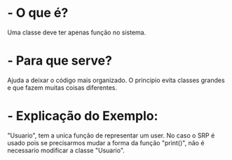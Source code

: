 # - O que é?
Uma classe deve ter apenas função no sistema.

# - Para que serve?
Ajuda a deixar o código mais organizado. O principio evita classes grandes e que fazem muitas coisas diferentes.

# - Explicação do Exemplo:
"Usuario", tem a unica função de representar um user. No caso o SRP é usado pois se precisarmos mudar a forma da função "print()", não é necessario modificar a classe "Usuario".

